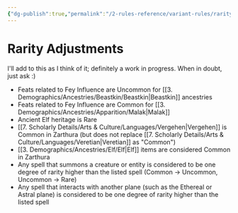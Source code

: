 ```yaml
---
{"dg-publish":true,"permalink":"/2-rules-reference/variant-rules/rarity-adjustments/","noteIcon":""}
---
```


# Rarity Adjustments

I'll add to this as I think of it; definitely a work in progress. When in doubt, just ask :) 

- Feats related to Fey Influence are Uncommon for [[3. Demographics/Ancestries/Beastkin/Beastkin\|Beastkin]] ancestries  
- Feats related to Fey Influence are Common for [[3. Demographics/Ancestries/Apparition/Malak\|Malak]] 
- Ancient Elf heritage is Rare 
- [[7. Scholarly Details/Arts & Culture/Languages/Vergehen\|Vergehen]] is Common in Zarthura (but does not replace [[7. Scholarly Details/Arts & Culture/Languages/Veretian\|Veretian]] as "Common") 
- [[3. Demographics/Ancestries/Elf/Elf\|Elf]] items are considered Common in Zarthura
- Any spell that summons a creature or entity is considered to be one degree of rarity higher than the listed spell (Common -> Uncommon, Uncommon -> Rare)
- Any spell that interacts with another plane (such as the Ethereal or Astral plane) is considered to be one degree of rarity higher than the listed spell